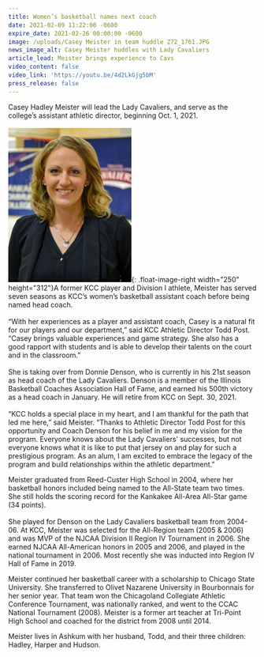 ```yaml
---
title: Women’s basketball names next coach
date: 2021-02-09 11:22:00 -0600
expire_date: 2021-02-26 00:00:00 -0600
image: /uploads/Casey Meister in team huddle Z72_1761.JPG
news_image_alt: Casey Meister huddles with Lady Cavaliers
article_lead: Meister brings experience to Cavs
video_content: false
video_link: 'https://youtu.be/4d2LkGjg5bM'
press_release: false
---
```


Casey Hadley Meister will lead the Lady Cavaliers, and serve as the college’s assistant athletic director, beginning Oct. 1, 2021. &nbsp;<br><br>![](/uploads/chmeister1-dsc-0111.jpg){: .float-image-right width="250" height="312"}A former KCC player and Division I athlete, Meister has served seven seasons as KCC’s women’s basketball assistant coach before being named head coach.<br>&nbsp;<br>“With her experiences as a player and assistant coach, Casey is a natural fit for our players and our department,” said KCC Athletic Director Todd Post. “Casey brings valuable experiences and game strategy. She also has a good rapport with students and is able to develop their talents on the court and in the classroom.”<br>&nbsp;<br>She is taking over from Donnie Denson, who is currently in his 21st season as head coach of the Lady Cavaliers. Denson is a member of the Illinois Basketball Coaches Association Hall of Fame, and earned his 500th victory as a head coach in January. He will retire from KCC on Sept. 30, 2021.<br>&nbsp;<br>“KCC holds a special place in my heart, and I am thankful for the path that led me here,” said Meister. “Thanks to Athletic Director Todd Post for this opportunity and Coach Denson for his belief in me and my vision for the program. Everyone knows about the Lady Cavaliers' successes, but not everyone knows what it is like to put that jersey on and play for such a prestigious program. As an alum, I am excited to embrace the legacy of the program and build relationships within the athletic department.”

Meister graduated from Reed-Custer High School in 2004, where her basketball honors included being named to the All-State team two times. She still holds the scoring record for the Kankakee All-Area All-Star game (34 points).<br>&nbsp;<br>She played for Denson on the Lady Cavaliers basketball team from 2004-06. At KCC, Meister was selected for the All-Region team (2005 & 2006) and was MVP of the NJCAA Division II Region IV Tournament in 2006. She earned NJCAA All-American honors in 2005 and 2006, and played in the national tournament in 2006. Most recently she was inducted into Region IV Hall of Fame in 2019.&nbsp;

Meister continued her basketball career with a scholarship to Chicago State University. She transferred to Olivet Nazarene University in Bourbonnais for her senior year. That team won the Chicagoland Collegiate Athletic Conference Tournament, was nationally ranked, and went to the CCAC National Tournament (2008). Meister is a former art teacher at Tri-Point High School and coached for the district from 2008 until 2014.&nbsp;

Meister lives in Ashkum with her husband, Todd, and their three children: Hadley, Harper and Hudson.

&nbsp;

